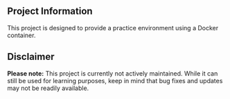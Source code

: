 ## Project Information

This project is designed to provide a practice environment using a Docker container.

## Disclaimer

**Please note:** This project is currently not actively maintained. While it can still be used for learning purposes, keep in mind that bug fixes and updates may not be readily available.
